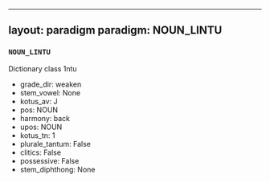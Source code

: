 
---
layout: paradigm
paradigm: NOUN_LINTU
---
### ` NOUN_LINTU `

Dictionary class 1ntu
* grade_dir: weaken
* stem_vowel: None
* kotus_av: J
* pos: NOUN
* harmony: back
* upos: NOUN
* kotus_tn: 1
* plurale_tantum: False
* clitics: False
* possessive: False
* stem_diphthong: None
